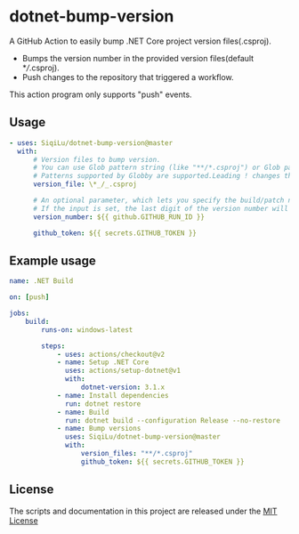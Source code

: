 # dotnet-bump-version

A GitHub Action to easily bump .NET Core project version files(.csproj).

-   Bumps the version number in the provided version files(default \*_/_.csproj).
-   Push changes to the repository that triggered a workflow.

This action program only supports "push" events.

## Usage

<!-- start usage -->

```yaml
- uses: SiqiLu/dotnet-bump-version@master
  with:
      # Version files to bump version.
      # You can use Glob pattern string (like "**/*.csproj") or Glob patterns array json string (like "["**/*.csproj", "v1.version", "**/*.version.json", "!v2.version.json"]").
      # Patterns supported by Globby are supported.Leading ! changes the meaning of an include pattern to exclude.
      version_file: \*_/_.csproj

      # An optional parameter, which lets you specify the build/patch number to set (1.0.*).
      # If the input is set, the last digit of the version number will be set to this value instead of incrementing the existing value by 1.
      version_number: ${{ github.GITHUB_RUN_ID }}

      github_token: ${{ secrets.GITHUB_TOKEN }}
```

<!-- end usage -->

## Example usage

```yaml
name: .NET Build

on: [push]

jobs:
    build:
        runs-on: windows-latest

        steps:
            - uses: actions/checkout@v2
            - name: Setup .NET Core
              uses: actions/setup-dotnet@v1
              with:
                  dotnet-version: 3.1.x
            - name: Install dependencies
              run: dotnet restore
            - name: Build
              run: dotnet build --configuration Release --no-restore
            - name: Bump versions
              uses: SiqiLu/dotnet-bump-version@master
              with:
                  version_files: "**/*.csproj"
                  github_token: ${{ secrets.GITHUB_TOKEN }}
```

## License

The scripts and documentation in this project are released under the [MIT License](LICENSE)
